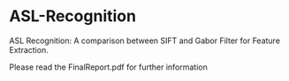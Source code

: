 # ASL-Recognition
ASL Recognition: A comparison between SIFT and Gabor Filter for Feature Extraction. 

Please read the FinalReport.pdf for further information
